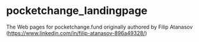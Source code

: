 # pocketchange_landingpage
The Web pages for pocketchange.fund originally authored by Filip Atanasov (https://www.linkedin.com/in/filip-atanasov-896a49328/)
